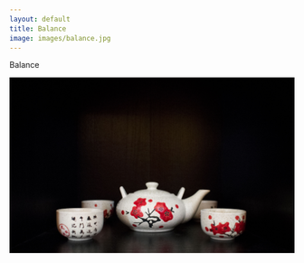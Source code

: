 ```yaml
---
layout: default
title: Balance
image: images/balance.jpg
---
```

Balance

![Balance photo 1](images/balance.jpg)
